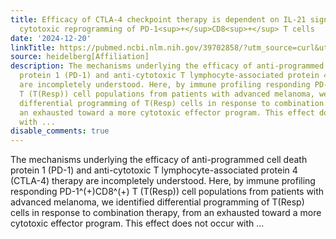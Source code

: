 ```yaml
---
title: Efficacy of CTLA-4 checkpoint therapy is dependent on IL-21 signaling to mediate
  cytotoxic reprogramming of PD-1<sup>+</sup>CD8<sup>+</sup> T cells
date: '2024-12-20'
linkTitle: https://pubmed.ncbi.nlm.nih.gov/39702858/?utm_source=curl&utm_medium=rss&utm_campaign=pubmed-2&utm_content=1FakS-2QOkCT8HsMOQP1bCRQ4YzyumYOmxmF0moLsQ3dFB1E9V&fc=20220326224207&ff=20241220170926&v=2.18.0.post9+e462414
source: heidelberg[Affiliation]
description: The mechanisms underlying the efficacy of anti-programmed cell death
  protein 1 (PD-1) and anti-cytotoxic T lymphocyte-associated protein 4 (CTLA-4) therapy
  are incompletely understood. Here, by immune profiling responding PD-1^(+)CD8^(+)
  T (T(Resp)) cell populations from patients with advanced melanoma, we identified
  differential programming of T(Resp) cells in response to combination therapy, from
  an exhausted toward a more cytotoxic effector program. This effect does not occur
  with ...
disable_comments: true
---
```

The mechanisms underlying the efficacy of anti-programmed cell death protein 1 (PD-1) and anti-cytotoxic T lymphocyte-associated protein 4 (CTLA-4) therapy are incompletely understood. Here, by immune profiling responding PD-1^(+)CD8^(+) T (T(Resp)) cell populations from patients with advanced melanoma, we identified differential programming of T(Resp) cells in response to combination therapy, from an exhausted toward a more cytotoxic effector program. This effect does not occur with ...